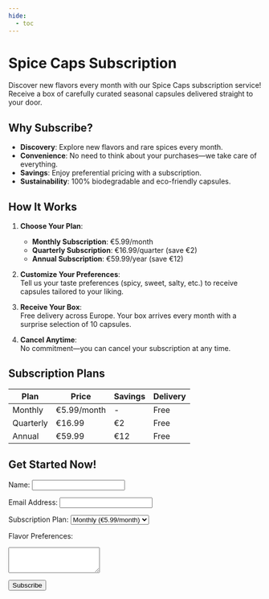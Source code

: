 ```yaml
---
hide:
  - toc
---
```


# Spice Caps Subscription

Discover new flavors every month with our Spice Caps subscription service! Receive a box of carefully curated seasonal capsules delivered straight to your door.

## Why Subscribe?

- **Discovery**: Explore new flavors and rare spices every month.
- **Convenience**: No need to think about your purchases—we take care of everything.
- **Savings**: Enjoy preferential pricing with a subscription.
- **Sustainability**: 100% biodegradable and eco-friendly capsules.

## How It Works

1. **Choose Your Plan**:  
   - **Monthly Subscription**: €5.99/month  
   - **Quarterly Subscription**: €16.99/quarter (save €2)  
   - **Annual Subscription**: €59.99/year (save €12)

2. **Customize Your Preferences**:  
   Tell us your taste preferences (spicy, sweet, salty, etc.) to receive capsules tailored to your liking.

3. **Receive Your Box**:  
   Free delivery across Europe. Your box arrives every month with a surprise selection of 10 capsules.

4. **Cancel Anytime**:  
   No commitment—you can cancel your subscription at any time.

## Subscription Plans

| Plan              | Price      | Savings   | Delivery  |
|-------------------|------------|-----------|-----------|
| Monthly           | €5.99/month | -         | Free      |
| Quarterly         | €16.99     | €2        | Free      |
| Annual            | €59.99     | €12       | Free      |

## Get Started Now!

<form action="https://formspree.io/f/your-form-id" method="POST">
  <label for="name">Name:</label>
  <input type="text" id="name" name="name" required>

  <label for="email">Email Address:</label>
  <input type="email" id="email" name="email" required>

  <label for="plan">Subscription Plan:</label>
  <select id="plan" name="plan" required>
    <option value="monthly">Monthly (€5.99/month)</option>
    <option value="quarterly">Quarterly (€16.99)</option>
    <option value="annual">Annual (€59.99)</option>
  </select>

  <label for="preferences">Flavor Preferences:</label>
  <textarea id="preferences" name="preferences" rows="3"></textarea>

  <button type="submit">Subscribe</button>
</form>
